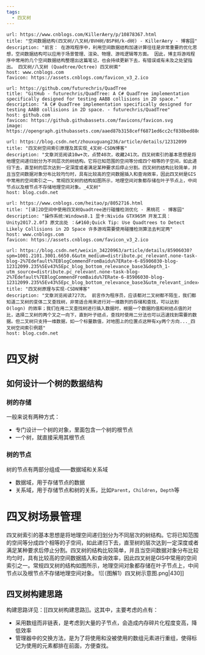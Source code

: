 ```yaml
---
tags:
  - 四叉树
---
```


```cardlink
url: https://www.cnblogs.com/KillerAery/p/10878367.html
title: "空间数据结构(四叉树/八叉树/BVH树/BSP树/k-d树) - KillerAery - 博客园"
description: "前言： 在游戏程序中，利用空间数据结构加速计算往往是非常重要的优化思想，空间数据结构可以应用于场景管理、渲染、物理、游戏逻辑等方面。 因此，博主将游戏程序中常用的几个空间数据结构整理出这篇笔记，也会持续更新下去，有错误或有未及之处望指出。 四叉树/八叉树 (Quadtree/Octree) 四叉树索"
host: www.cnblogs.com
favicon: https://assets.cnblogs.com/favicon_v3_2.ico
```

```cardlink
url: https://github.com/futurechris/QuadTree
title: "GitHub - futurechris/QuadTree: A C# QuadTree implementation specifically designed for testing AABB collisions in 2D space."
description: "A C# QuadTree implementation specifically designed for testing AABB collisions in 2D space. - futurechris/QuadTree"
host: github.com
favicon: https://github.githubassets.com/favicons/favicon.svg
image: https://opengraph.githubassets.com/aaed87b3158ceff6871ed6cc2cf838bed88d42f66edb905495010dec333a20cd/futurechris/QuadTree
```

```cardlink
url: https://blog.csdn.net/zhouxuguang236/article/details/12312099
title: "四叉树空间索引原理及其实现_4叉树-CSDN博客"
description: "文章浏览阅读10w+次，点赞40次，收藏241次。四叉树索引的基本思想是将地理空间递归划分为不同层次的树结构。它将已知范围的空间等分成四个相等的子空间，如此递归下去，直至树的层次达到一定深度或者满足某种要求后停止分割。四叉树的结构比较简单，并且当空间数据对象分布比较均匀时，具有比较高的空间数据插入和查询效率，因此四叉树是GIS中常用的空间索引之一。常规四叉树的结构如图所示，地理空间对象都存储在叶子节点上，中间节点以及根节点不存储地理空间对象。_4叉树"
host: blog.csdn.net
```

```cardlink
url: https://www.cnblogs.com/heitao/p/8052716.html
title: "[译]2D空间中使用四叉树Quadtree进行碰撞检测优化 - 黑桃花 - 博客园"
description: "操作系统:Windows8.1 显卡:Nivida GTX965M 开发工具：Unity2017.2.0f3 原文出处 ：&#160;Quick Tip: Use Quadtrees to Detect Likely Collisions in 2D Space 许多游戏需要使用碰撞检测算法去判定两"
host: www.cnblogs.com
favicon: https://assets.cnblogs.com/favicon_v3_2.ico
```

```cardlink
url: https://blog.csdn.net/weixin_34220963/article/details/85906030?spm=1001.2101.3001.6650.6&utm_medium=distribute.pc_relevant.none-task-blog-2%7Edefault%7EBlogCommendFromBaidu%7ERate-6-85906030-blog-12312099.235%5Ev43%5Epc_blog_bottom_relevance_base3&depth_1-utm_source=distribute.pc_relevant.none-task-blog-2%7Edefault%7EBlogCommendFromBaidu%7ERate-6-85906030-blog-12312099.235%5Ev43%5Epc_blog_bottom_relevance_base3&utm_relevant_index=12
title: "四叉树原理与实现-CSDN博客"
description: "文章浏览阅读727次。 前言作为程序员，应该都对二叉树都不陌生，我们都知道二叉树的变体二叉查找树，非常适合用来进行对一维数列的存储和查找，可以达到 O(logn) 的效率；我们在用二叉查找树进行插入数据时，根据一个数据的值和树结点值的对比，选择二叉树的两个叉之一向下，直到叶子结点，查找时使用二分法也可以迅速找到需要的数据。但二叉树只支持一维数据，如一个标量数值，对地图上的位置点这种有xy两个方向..._四叉树空间索引例题"
host: blog.csdn.net
```

# 四叉树
## 如何设计一个树的数据结构
### 树的存储
一般来说有两种方式：
- 专门设计一个树的对象，里面包含一个树的根节点
- 一个树，就直接采用其根节点
### 树的节点
树的节点有两部分组成——数据域和关系域
- 数据域，用于存储节点的数据
- 关系域，用于存储节点和树的关系，比如`Parent`，`Children`，`Depth`等

# 四叉树场景管理
四叉树索引的基本思想是将地理空间递归划分为不同层次的树结构。它将已知范围的空间等分成四个相等的子空间，如此递归下去，直至树的层次达到一定深度或者满足某种要求后停止分割。四叉树的结构比较简单，并且当空间数据对象分布比较均匀时，具有比较高的空间数据插入和查询效率，因此四叉树是GIS中常用的空间索引之一。常规四叉树的结构如图所示，地理空间对象都存储在叶子节点上，中间节点以及根节点不存储地理空间对象。
![[（图解1）四叉树示意图.png|430]]
## 四叉树构建思路
构建思路详见：[[四叉树构建思路]]。这其中，主要考虑的点有：
- 采用数组而非链表，是考虑到大量的子节点，会造成内存碎片化程度变高，降低效率
- 管理器中的交换方法，是为了将使用和没被使用的数组元素进行重组，使得标记为使用的元素都排在前面，方便查找。